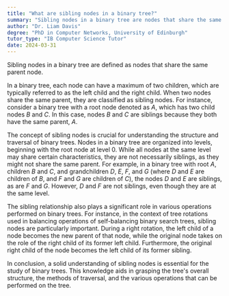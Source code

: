 ```yaml
---
title: "What are sibling nodes in a binary tree?"
summary: "Sibling nodes in a binary tree are nodes that share the same parent node."
author: "Dr. Liam Davis"
degree: "PhD in Computer Networks, University of Edinburgh"
tutor_type: "IB Computer Science Tutor"
date: 2024-03-31
---
```


Sibling nodes in a binary tree are defined as nodes that share the same parent node.

In a binary tree, each node can have a maximum of two children, which are typically referred to as the left child and the right child. When two nodes share the same parent, they are classified as sibling nodes. For instance, consider a binary tree with a root node denoted as $A$, which has two child nodes $B$ and $C$. In this case, nodes $B$ and $C$ are siblings because they both have the same parent, $A$.

The concept of sibling nodes is crucial for understanding the structure and traversal of binary trees. Nodes in a binary tree are organized into levels, beginning with the root node at level $0$. While all nodes at the same level may share certain characteristics, they are not necessarily siblings, as they might not share the same parent. For example, in a binary tree with root $A$, children $B$ and $C$, and grandchildren $D$, $E$, $F$, and $G$ (where $D$ and $E$ are children of $B$, and $F$ and $G$ are children of $C$), the nodes $D$ and $E$ are siblings, as are $F$ and $G$. However, $D$ and $F$ are not siblings, even though they are at the same level.

The sibling relationship also plays a significant role in various operations performed on binary trees. For instance, in the context of tree rotations used in balancing operations of self-balancing binary search trees, sibling nodes are particularly important. During a right rotation, the left child of a node becomes the new parent of that node, while the original node takes on the role of the right child of its former left child. Furthermore, the original right child of the node becomes the left child of its former sibling.

In conclusion, a solid understanding of sibling nodes is essential for the study of binary trees. This knowledge aids in grasping the tree's overall structure, the methods of traversal, and the various operations that can be performed on the tree.
    